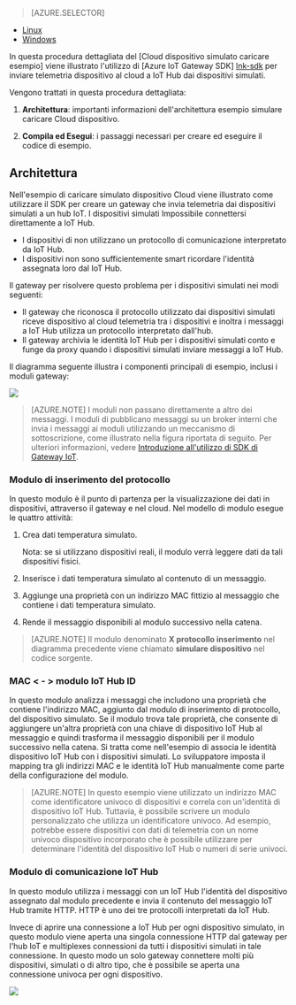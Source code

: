 > [AZURE.SELECTOR]
- [Linux](../articles/iot-hub/iot-hub-linux-gateway-sdk-simulated-device.md)
- [Windows](../articles/iot-hub/iot-hub-windows-gateway-sdk-simulated-device.md)

In questa procedura dettagliata del [Cloud dispositivo simulato caricare esempio] viene illustrato l'utilizzo di [Azure IoT Gateway SDK] [ lnk-sdk] per inviare telemetria dispositivo al cloud a IoT Hub dai dispositivi simulati.

Vengono trattati in questa procedura dettagliata:

1. **Architettura**: importanti informazioni dell'architettura esempio simulare caricare Cloud dispositivo.

2. **Compila ed Esegui**: i passaggi necessari per creare ed eseguire il codice di esempio.

## <a name="architecture"></a>Architettura

Nell'esempio di caricare simulato dispositivo Cloud viene illustrato come utilizzare il SDK per creare un gateway che invia telemetria dai dispositivi simulati a un hub IoT. I dispositivi simulati Impossibile connettersi direttamente a IoT Hub.

- I dispositivi di non utilizzano un protocollo di comunicazione interpretato da IoT Hub.
- I dispositivi non sono sufficientemente smart ricordare l'identità assegnata loro dal IoT Hub.

Il gateway per risolvere questo problema per i dispositivi simulati nei modi seguenti:

- Il gateway che riconosca il protocollo utilizzato dai dispositivi simulati riceve dispositivo al cloud telemetria tra i dispositivi e inoltra i messaggi a IoT Hub utilizza un protocollo interpretato dall'hub.
- Il gateway archivia le identità IoT Hub per i dispositivi simulati conto e funge da proxy quando i dispositivi simulati inviare messaggi a IoT Hub.

Il diagramma seguente illustra i componenti principali di esempio, inclusi i moduli gateway:

![][1]


> [AZURE.NOTE] I moduli non passano direttamente a altro dei messaggi. I moduli di pubblicano messaggi su un broker interni che invia i messaggi ai moduli utilizzando un meccanismo di sottoscrizione, come illustrato nella figura riportata di seguito. Per ulteriori informazioni, vedere [Introduzione all'utilizzo di SDK di Gateway IoT][lnk-gw-getstarted].

### <a name="protocol-ingestion-module"></a>Modulo di inserimento del protocollo

In questo modulo è il punto di partenza per la visualizzazione dei dati in dispositivi, attraverso il gateway e nel cloud. Nel modello di modulo esegue le quattro attività:

1.  Crea dati temperatura simulato.
    
    Nota: se si utilizzano dispositivi reali, il modulo verrà leggere dati da tali dispositivi fisici.

2.  Inserisce i dati temperatura simulato al contenuto di un messaggio.

3.  Aggiunge una proprietà con un indirizzo MAC fittizio al messaggio che contiene i dati temperatura simulato.

4.  Rende il messaggio disponibili al modulo successivo nella catena.

> [AZURE.NOTE] Il modulo denominato **X protocollo inserimento** nel diagramma precedente viene chiamato **simulare dispositivo** nel codice sorgente.

### <a name="mac-lt-gt-iot-hub-id-module"></a>MAC &lt; - &gt; modulo IoT Hub ID

In questo modulo analizza i messaggi che includono una proprietà che contiene l'indirizzo MAC, aggiunto dal modulo di inserimento di protocollo, del dispositivo simulato. Se il modulo trova tale proprietà, che consente di aggiungere un'altra proprietà con una chiave di dispositivo IoT Hub al messaggio e quindi trasforma il messaggio disponibili per il modulo successivo nella catena. Si tratta come nell'esempio di associa le identità dispositivo IoT Hub con i dispositivi simulati. Lo sviluppatore imposta il mapping tra gli indirizzi MAC e le identità IoT Hub manualmente come parte della configurazione del modulo. 

> [AZURE.NOTE]  In questo esempio viene utilizzato un indirizzo MAC come identificatore univoco di dispositivi e correla con un'identità di dispositivo IoT Hub. Tuttavia, è possibile scrivere un modulo personalizzato che utilizza un identificatore univoco. Ad esempio, potrebbe essere dispositivi con dati di telemetria con un nome univoco dispositivo incorporato che è possibile utilizzare per determinare l'identità del dispositivo IoT Hub o numeri di serie univoci.

### <a name="iot-hub-communication-module"></a>Modulo di comunicazione IoT Hub

In questo modulo utilizza i messaggi con un IoT Hub l'identità del dispositivo assegnato dal modulo precedente e invia il contenuto del messaggio IoT Hub tramite HTTP. HTTP è uno dei tre protocolli interpretati da IoT Hub.

Invece di aprire una connessione a IoT Hub per ogni dispositivo simulato, in questo modulo viene aperta una singola connessione HTTP dal gateway per l'hub IoT e multiplexes connessioni da tutti i dispositivi simulati in tale connessione. In questo modo un solo gateway connettere molti più dispositivi, simulati o di altro tipo, che è possibile se aperta una connessione univoca per ogni dispositivo.

![][2]


<!-- Images -->
[1]: media/iot-hub-gateway-sdk-simulated-selector/image1.png
[2]: media/iot-hub-gateway-sdk-simulated-selector/image2.png

<!-- Links -->
[Esempio di caricare Cloud dispositivo simulato]: https://github.com/Azure/azure-iot-gateway-sdk/blob/master/doc/sample_simulated_device_cloud_upload.md
[lnk-sdk]: https://github.com/Azure/azure-iot-gateway-sdk
[lnk-gw-getstarted]: ../articles/iot-hub/iot-hub-linux-gateway-sdk-get-started.md